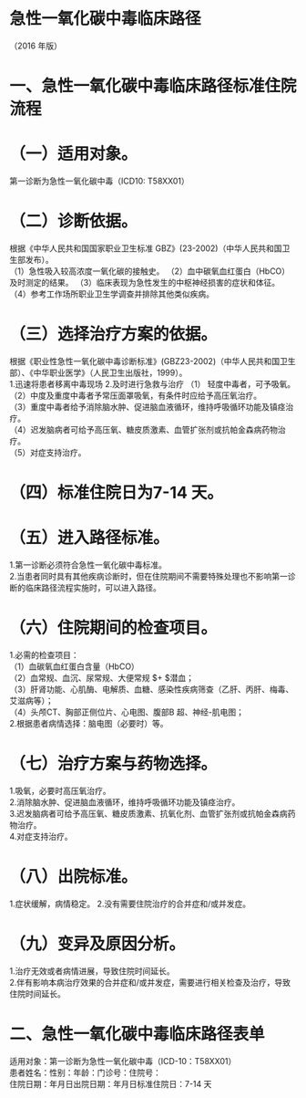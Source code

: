 # 急性一氧化碳中毒临床路径  
（2016 年版）  
# 一、急性一氧化碳中毒临床路径标准住院流程  
# （一）适用对象。  
第一诊断为急性一氧化碳中毒（ICD10: T58XX01）  
# （二）诊断依据。  
根据《中华人民共和国国家职业卫生标准 GBZ》(23-2002)（中华人民共和国卫生部发布）。  
（1）急性吸入较高浓度一氧化碳的接触史。 （2）血中碳氧血红蛋白（HbCO）及时测定的结果。 （3）临床表现为急性发生的中枢神经损害的症状和体征。 （4）参考工作场所职业卫生学调查并排除其他类似疾病。  
# （三）选择治疗方案的依据。  
根据《职业性急性一氧化碳中毒诊断标准》(GBZ23-2002)（中华人民共和国卫生部）、《中华职业医学》（人民卫生出版社，1999）。  
1.迅速将患者移离中毒现场 2.及时进行急救与治疗   （1） 轻度中毒者，可予吸氧。  
（2）中度及重度中毒者予常压面罩吸氧，有条件时应给予高压氧治疗。  
（3）重度中毒者给予消除脑水肿、促进脑血液循环，维持呼吸循环功能及镇痉治疗。  
（4）迟发脑病者可给予高压氧、糖皮质激素、血管扩张剂或抗帕金森病药物治疗。  
（5）对症支持治疗。  
# （四）标准住院日为7-14 天。  
# （五）进入路径标准。  
1.第一诊断必须符合急性一氧化碳中毒标准。  
2.当患者同时具有其他疾病诊断时，但在住院期间不需要特殊处理也不影响第一诊断的临床路径流程实施时，可以进入路径。  
# （六）住院期间的检查项目。  
1.必需的检查项目：  
（1）血碳氧血红蛋白含量（HbCO）  
（2）血常规、血沉、尿常规、大便常规 $+ $潜血；  
（3）肝肾功能、心肌酶、电解质、血糖、感染性疾病筛查（乙肝、丙肝、梅毒、艾滋病等）；  
（4）头颅CT、胸部正侧位片、心电图、腹部B 超、神经-肌电图；  
2.根据患者病情选择：脑电图（必要时）等。  
# （七）治疗方案与药物选择。  
1.吸氧，必要时高压氧治疗。  
2.消除脑水肿、促进脑血液循环，维持呼吸循环功能及镇痉治疗。  
3.迟发脑病者可给予高压氧、糖皮质激素、抗氧化剂、血管扩张剂或抗帕金森病药物治疗。  
4.对症支持治疗。  
# （八）出院标准。  
1.症状缓解，病情稳定。 2.没有需要住院治疗的合并症和/或并发症。  
# （九）变异及原因分析。  
1.治疗无效或者病情进展，导致住院时间延长。  
2.伴有影响本病治疗效果的合并症和/或并发症，需要进行相关检查及治疗，导致住院时间延长。  
# 二、急性一氧化碳中毒临床路径表单  
适用对象：第一诊断为急性一氧化碳中毒（ICD-10：T58XX01）  
患者姓名：性别：年龄：门诊号：住院号：  
住院日期：年月日出院日期：年月日标准住院日：7-14 天  
